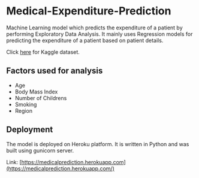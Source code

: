 # Medical-Expenditure-Prediction

Machine Learning model which predicts the expenditure of a patient by performing Exploratory Data Analysis. It 
mainly uses Regression models for predicting the expenditure of a patient based on patient details.

Click [here](https://www.kaggle.com/mirichoi0218/insurance) for Kaggle dataset.
## Factors used for analysis

* Age
* Body Mass Index
* Number of Childrens
* Smoking
* Region

## Deployment

The model is deployed on Heroku platform. It is written in Python and was built using gunicorn server.

Link: [https://medicalprediction.herokuapp.com](https://medicalprediction.herokuapp.com/)
